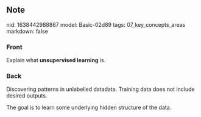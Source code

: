 ## Note
nid: 1638442988867
model: Basic-02d89
tags: 07_key_concepts_areas
markdown: false

### Front
Explain what <b>unsupervised learning</b> is.

### Back
Discovering patterns in unlabelled datadata.
Training data does not include desired outputs.

The goal is to learn some underlying hidden structure of the data.
